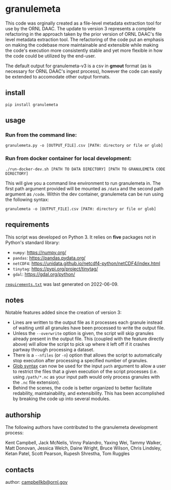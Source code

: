 # granulemeta


This code was orginally created as a file-level metadata extraction tool for use by the ORNL DAAC. The update to version 3 represents a complete refactoring in the approach taken by the prior version of ORNL DAAC's file level metadata extraction tool. The refactoring of the code put an emphasis on making the codebase more maintainable and extensible while making the code's execution more consistently stable and yet more flexible in how the code could be utilized by the end-user.

The default output for granulemeta-v3 is a csv in **gmout** format (as is necessary for ORNL DAAC's ingest process), however the code can easily be extended to accomodate other output formats.

## install

```
pip install granulemeta
```

## usage

### Run from the command line:

```
granulemeta.py -o [OUTPUT_FILE].csv [PATH: directory or file or glob]
```

### Run from docker container for local development:
```
./run-docker-dev.sh [PATH TO DATA DIRECTORY] [PATH TO GRANULEMETA CODE DIRECTORY]
```

This will give you a command line environment to run granulemeta in. The first path argument provided will be mounted as `/data` and the second path argument as `/code`. Within the dev container, granulemeta can be run using the following syntax:
```
granulemeta -o [OUTPUT_FILE].csv [PATH: directory or file or glob]
```

## requirements
This script was developed on Python 3. It relies on **five** packages not in Python's standard library:

* `numpy`: https://numpy.org/
* `pandas`: https://pandas.pydata.org/
* `netCDF4`: https://unidata.github.io/netcdf4-python/netCDF4/index.html
* `tinytag`: https://pypi.org/project/tinytag/
* `gdal`: https://gdal.org/python/

[`requirements.txt`](requirements.txt) was last generated on 2022-06-09.

## notes
Notable features added since the creation of version 3:
* Lines are written to the output file as it processes each granule instead of waiting until all granules have been processed to write the output file.
* Unless the `--overwrite` option is given, the script will skip granules already present in the output file. This (coupled with the feature directly above) will allow the script to pick up where it left off if it crashes partway through processing a dataset.
* There is a `--nfiles` (or `-n`) option that allows the script to automatically stop execution after processing a specified number of granules.
* [Glob syntax](https://en.wikipedia.org/wiki/Glob_(programming)) can now be used for the input `path` argument to allow a user to restrict the files that a given execution of the script processes (i.e. using `/path/*.nc` as your input path would only process granules with the `.nc` file extension).
* Behind the scenes, the code is better organized to better facilitate redability, maintainability, and extensibility. This has been accomplished by breaking the code up into several modules.

## authorship
The following authors have contributed to the granulemeta development process:

Kent Campbell, Jack McNelis, Vinny Palandro, Yaxing Wei, Tammy Walker, Matt Donovan, Jessica Welch, Daine Wright, Bruce Wilson, Chris Lindsley, Ketan Patel, Scott Pearson, Rupesh Shrestha, Tom Ruggles

## contacts
author: campbellkb@ornl.gov